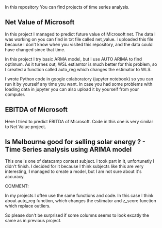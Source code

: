 In this repository You can find projects of time series analysis.

## Net Value of Microsoft

In this project I managed to predict future value of MIcrosoft net. The data I was working on you can find in txt file called net_value. I uploaded this file because I don't know when you visited this repository, and the data could have changed since that time.

In this project I try basic ARMA model, but I use AUTO ARIMA to find optimum. As it turnes out, WSL estiamtor is much better for this problem, so I created a function called auto_reg which changes the estimator to WLS.

I wrote Python code in google colaboratory (jupyter notebook) so you can run it by yourself any time you want.
In case you had some problems with loading data in jupyter you can also upload it by yourself from your computer.

## EBITDA of Microsoft

Here I tried to predict EBITDA of MIcrosoft. 
Code in this one is very similar to Net Value project.



## Is Melbourne good for selling solar energy ? - Time Series analysis using ARIMA model

This one is one of datacamp contest subject. I took part in it, unfortunetly I didn't finish. I decided for it because I think subjects like this are very interesting, I managed to create a model, but I am not sure about it's accuracy.



COMMENT:

In my projects I often use the same functions and code. In this case I think about auto_reg function, which changes the estimator and z_score function which replace outliers. 

So please don't be surprised if some columns seems to look excatly the same as in previous project.

